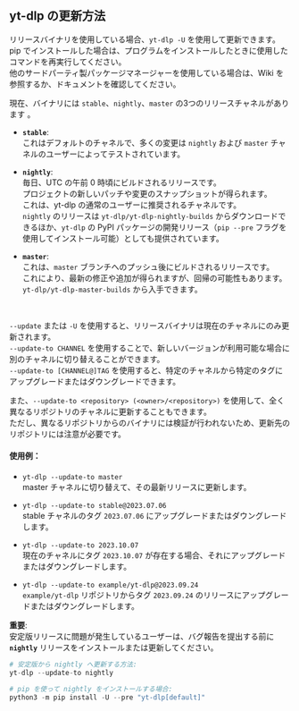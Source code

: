 ## yt-dlp の更新方法

リリースバイナリを使用している場合、`yt-dlp -U` を使用して更新できます。<br>
pip でインストールした場合は、プログラムをインストールしたときに使用したコマンドを再実行してください。<br>
他のサードパーティ製パッケージマネージャーを使用している場合は、Wiki を参照するか、ドキュメントを確認してください。

現在、バイナリには `stable`、`nightly`、`master` の3つのリリースチャネルがあります 。

- **`stable`**: <br>
これはデフォルトのチャネルで、多くの変更は `nightly` および `master` チャネルのユーザーによってテストされています。

- **`nightly`**: <br>
毎日、UTC の午前 0 時頃にビルドされるリリースです。<br>
プロジェクトの新しいパッチや変更のスナップショットが得られます。<br>
これは、yt-dlp の通常のユーザーに推奨されるチャネルです。<br>
`nightly` のリリースは `yt-dlp/yt-dlp-nightly-builds` からダウンロードできるほか、`yt-dlp` の PyPI パッケージの開発リリース（`pip --pre` フラグを使用してインストール可能）としても提供されています。

- **`master`**: <br>
これは、`master` ブランチへのプッシュ後にビルドされるリリースです。<br>
これにより、最新の修正や追加が得られますが、回帰の可能性もあります。<br>
`yt-dlp/yt-dlp-master-builds` から入手できます。

<br>

`--update` または `-U` を使用すると、リリースバイナリは現在のチャネルにのみ更新されます。<br>
`--update-to CHANNEL` を使用することで、新しいバージョンが利用可能な場合に別のチャネルに切り替えることができます。<br>
`--update-to [CHANNEL@]TAG` を使用すると、特定のチャネルから特定のタグにアップグレードまたはダウングレードできます。

また、`--update-to <repository> (<owner>/<repository>)` を使用して、全く異なるリポジトリのチャネルに更新することもできます。<br>
ただし、異なるリポジトリからのバイナリには検証が行われないため、更新先のリポジトリには注意が必要です。

#### 使用例：

- `yt-dlp --update-to master`<br>
  master チャネルに切り替えて、その最新リリースに更新します。

- `yt-dlp --update-to stable@2023.07.06`<br>
  stable チャネルのタグ `2023.07.06` にアップグレードまたはダウングレードします。

- `yt-dlp --update-to 2023.10.07`<br>
  現在のチャネルにタグ `2023.10.07` が存在する場合、それにアップグレードまたはダウングレードします。

- `yt-dlp --update-to example/yt-dlp@2023.09.24`<br>
  `example/yt-dlp` リポジトリからタグ `2023.09.24` のリリースにアップグレードまたはダウングレードします。


**重要**:<br>
安定版リリースに問題が発生しているユーザーは、バグ報告を提出する前に **`nightly`** リリースをインストールまたは更新してください。

```python
# 安定版から nightly へ更新する方法:
yt-dlp --update-to nightly

# pip を使って nightly をインストールする場合:
python3 -m pip install -U --pre "yt-dlp[default]"
```